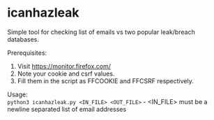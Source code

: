 # icanhazleak
Simple tool for checking list of emails vs two popular leak/breach databases.

Prerequisites:
1. Visit https://monitor.firefox.com/
2. Note your cookie and csrf values.
3. Fill them in the script as FFCOOKIE and FFCSRF respectively.

Usage:  
    `python3 icanhazleak.py <IN_FILE> <OUT_FILE>`
    - <IN_FILE> must be a newline separated list of email addresses
